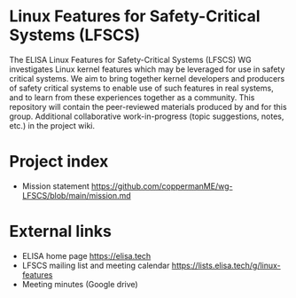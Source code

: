 # Linux Features for Safety-Critical Systems (LFSCS)
The ELISA Linux Features for Safety-Critical Systems (LFSCS) WG investigates Linux kernel features which may be leveraged for use in safety critical systems.  We aim to bring together kernel developers and producers of safety critical systems to enable use of such features in real systems, and to learn from these experiences together as a community.
This repository will contain the peer-reviewed materials produced by and for this group.  Additional collaborative work-in-progress (topic suggestions, notes, etc.) in the project wiki.

# Project index
  * Mission statement  https://github.com/coppermanME/wg-LFSCS/blob/main/mission.md

# External links
  * ELISA home page https://elisa.tech
  * LFSCS mailing list and meeting calendar  https://lists.elisa.tech/g/linux-features
  * Meeting minutes (Google drive)
